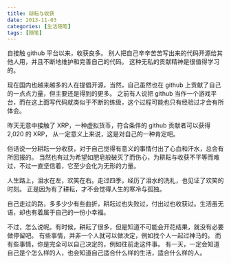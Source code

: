 ```yaml
---
title: 耕耘与收获
date: 2013-11-03
categories: [生活随笔]
tags: [随笔]
---
```


自接触 github 平台以来，收获良多。
别人把自己辛辛苦苦写出来的代码开源给其他人用，并且不断地维护和完善自己的代码。
这种无私的贡献精神是很值得学习的。

现在国内也越来越多的人在提倡开源，当然，自己虽然也在 github 上贡献了自己的一点点力量，但主要还是得到的更多。
之前有人说把 github 当作一个游戏平台，而在这上面写代码就类似于不断的练级，这个过程可能也只有经验过才会有所体会。

昨天无意中接触了 XRP，一种虚拟货币，符合条件的 github 贡献者可以获得 2,020 的 XRP，
从一定意义上来说，这是对自己的一种肯定吧。

俗话说一分耕耘一分收获，对于自己觉得有意义的事情付出了心血和汗水，总会有所回报的。
当然也有过为希望如肥皂般破灭了而伤心，为耕耘与收获不平等而难过，不过一直坚信着，它至少会化为无形的力量。

人生路上，泪水在左，欢笑在右。走过四季，经历了泪水的洗礼，也见证了欢笑的时刻。
正是因为有了耕耘，才不会觉得人生的寒冷与孤独。

自己走过的路，多多少少有些曲折，耕耘过也失败过，付出过也收获过。生活虽无语，却也有着属于自己的一份小幸福。

不过，怎么说呢。有时候，耕耘了很多，但是知道不可能会开花结果，就没有必要做停留吧。
有些事情，并非一个人就可以做决定，例如找个人一起过神马的。
而有些事情，你是完全可以自己决定的，例如往前走这件事。
有一天，一定会知道自己是个怎么样的人，也会知道自己适合什么样的生活，适合什么样的人。
